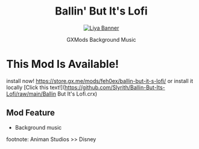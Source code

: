<div align="center"><h1>Ballin' But It's Lofi</h1>

<p> 
  <a href="https://store.gx.me/mods/feh0ex/ballin-but-it-s-lofi/"><img src="https://us-tuna-sounds-images.voicemod.net/7b1ffc63-2436-4307-8472-d6cdbaa4123d-1677095120184.png" alt="Liya Banner"></a> 
</p>
GXMods Background Music
</div>

# This Mod Is Available!
install now!
https://store.gx.me/mods/feh0ex/ballin-but-it-s-lofi/
or install it locally
[Click this text!](https://github.com/Slyrith/Ballin-But-Its-Lofi/raw/main/Ballin But It's Lofi.crx)

## Mod Feature
- Background music

footnote: Animan Studios >> Disney
